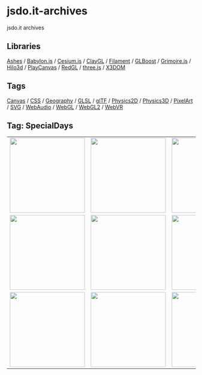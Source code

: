 # jsdo.it-archives
jsdo.it archives

## Libraries

[Ashes](../ashes) / [Babylon.js](../babylon.js) / [Cesium.js](../cesium.js) / [ClayGL](../claygl) / [Filament](../filament) / [GLBoost](../glboost)  / [Grimoire.js](../grimoire.js) / [Hilo3d](../hilo3d) / [PlayCanvas](../playcanvas) / [RedGL](../redgl) / [three.js](../three.js) / [X3DOM](../x3dom)

## Tags

[Canvas](../canvas) / [CSS](../css) / [Geography](../geography) / [GLSL](../glsl) / [glTF](../gltf) / [Physics2D](../physics2d) / [Physics3D](../physics3d) / [PixelArt](../pixelart) / [SVG](../svg) / [WebAudio](../webaudio) / [WebGL](../webgl) / [WebGL2](../webgl2) / [WebVR](../webvr)

## Tag: SpecialDays

<table>
<tr>
<td><a href="https://cx20.github.io/jsdo.it-archives/cx20/HappyNewYear2014" title="Happy New Year 2014"><img src="https://cx20.github.io/jsdo.it-archives/screenshot/vOqR.jpg" width="200" height="200"></a></td>
<td><a href="https://cx20.github.io/jsdo.it-archives/cx20/HappyNewYear2015" title="Happy New Year 2015"><img src="https://cx20.github.io/jsdo.it-archives/screenshot/mhPe.jpg" width="200" height="200"></a></td>
<td><a href="https://cx20.github.io/jsdo.it-archives/cx20/HappyNewYear2016" title="Happy New Year 2016"><img src="https://cx20.github.io/jsdo.it-archives/screenshot/UEKK.jpg" width="200" height="200"></a></td>
<td><a href="https://cx20.github.io/jsdo.it-archives/cx20/HappyNewYear2017" title="Happy New Year 2017"><img src="https://cx20.github.io/jsdo.it-archives/screenshot/kfYY.jpg" width="200" height="200"></a></td>
</tr>
<tr>
<td><a href="https://cx20.github.io/jsdo.it-archives/cx20/HappyNewYear2018" title="Happy New Year 2018"><img src="https://cx20.github.io/jsdo.it-archives/screenshot/ME8A.jpg" width="200" height="200"></a></td>
<td><a href="https://cx20.github.io/jsdo.it-archives/cx20/HappyNewYear2019" title="Happy New Year 2019"><img src="https://cx20.github.io/jsdo.it-archives/screenshot/QATO.jpg" width="200" height="200"></a></td>
<td><a href="https://cx20.github.io/jsdo.it-archives/cx20/HappyValentinesDay2014" title="Happy Valentine's Day 2014"><img src="https://cx20.github.io/jsdo.it-archives/screenshot/8meZ.jpg" width="200" height="200"></a></td>
<td><a href="https://cx20.github.io/jsdo.it-archives/cx20/HappyValentinesDay2014ver2" title="某チョコを落下させてみるテスト"><img src="https://cx20.github.io/jsdo.it-archives/screenshot/1poK.jpg" width="200" height="200"></a></td>
</tr>
<tr>
<td><a href="https://cx20.github.io/jsdo.it-archives/cx20/LastDayOfWinter2015" title="Three.js + Oimo.js で豆まきしてみるテスト"><img src="https://cx20.github.io/jsdo.it-archives/screenshot/rJXX.jpg" width="200" height="200"></a></td>
<td><a href="https://cx20.github.io/jsdo.it-archives/cx20/DollsFestival2015" title="Three.js + Oimo.js でひな壇に紅白餅を落としてみるテスト"><img src="https://cx20.github.io/jsdo.it-archives/screenshot/aRzy.jpg" width="200" height="200"></a></td>
<td><a href="https://cx20.github.io/jsdo.it-archives/cx20/ChildrensDay2015" title="Three.js で鯉のぼりをなびかせてみるテスト"><img src="https://cx20.github.io/jsdo.it-archives/screenshot/brMs.jpg" width="200" height="200"></a></td>
<td></td>
</tr>
</table>
